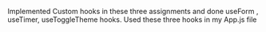 Implemented Custom hooks in these three assignments and done useForm , useTimer, useToggleTheme hooks. Used these three hooks in my App.js file
